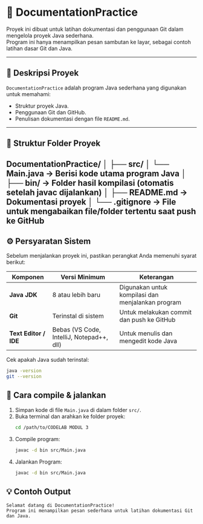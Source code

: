 # 📘 DocumentationPractice

Proyek ini dibuat untuk latihan dokumentasi dan penggunaan Git dalam mengelola proyek Java sederhana.  
Program ini hanya menampilkan pesan sambutan ke layar, sebagai contoh latihan dasar Git dan Java.

---

## 🧩 Deskripsi Proyek
`DocumentationPractice` adalah program Java sederhana yang digunakan untuk memahami:
- Struktur proyek Java.
- Penggunaan Git dan GitHub.
- Penulisan dokumentasi dengan file `README.md`.

---

## 🧱 Struktur Folder Proyek
DocumentationPractice/
│
├── src/
│ └── Main.java → Berisi kode utama program Java
│
├── bin/ → Folder hasil kompilasi (otomatis setelah javac dijalankan)
│
├── README.md → Dokumentasi proyek
│
└── .gitignore → File untuk mengabaikan file/folder tertentu saat push ke GitHub
---

## ⚙️ Persyaratan Sistem
Sebelum menjalankan proyek ini, pastikan perangkat Anda memenuhi syarat berikut:

| Komponen | Versi Minimum | Keterangan |
|-----------|----------------|-------------|
| **Java JDK** | 8 atau lebih baru | Digunakan untuk kompilasi dan menjalankan program |
| **Git** | Terinstal di sistem | Untuk melakukan commit dan push ke GitHub |
| **Text Editor / IDE** | Bebas (VS Code, IntelliJ, Notepad++, dll) | Untuk menulis dan mengedit kode Java |

Cek apakah Java sudah terinstal:
```bash
java -version
git --version
```

## 🧮 Cara compile & jalankan

1. Simpan kode di file `Main.java` di dalam folder `src/`.
2. Buka terminal dan arahkan ke folder proyek:
   ```bash
   cd /path/to/CODELAB MODUL 3
   ```
3. Compile program:
     ```bash
   javac -d bin src/Main.java
     ```
4. Jalankan Program:
     ```bash
   javac -d bin src/Main.java
     ```



## 💡 Contoh Output
```
Selamat datang di DocumentationPractice!
Program ini menampilkan pesan sederhana untuk latihan dokumentasi Git dan Java.
```


